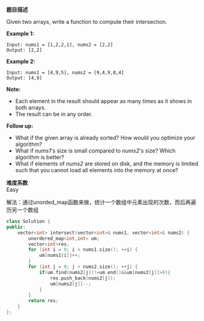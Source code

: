  **题目描述**   

Given two arrays, write a function to compute their intersection.

**Example 1:**

```
Input: nums1 = [1,2,2,1], nums2 = [2,2]
Output: [2,2]
```

**Example 2:**

```
Input: nums1 = [4,9,5], nums2 = [9,4,9,8,4]
Output: [4,9]
```

**Note:**

- Each element in the result should appear as many times as it shows in both arrays.
- The result can be in any order.

**Follow up:**

- What if the given array is already sorted? How would you optimize your algorithm?
- What if *nums1*'s size is small compared to *nums2*'s size? Which algorithm is better?
- What if elements of *nums2* are stored on disk, and the memory is limited such that you cannot load all elements into the memory at once?

**难度系数**    
Easy

解法：通过unorded_map函数来做，统计一个数组中元素出现的次数，而后再遍历另一个数组
```c++
class Solution {
public:
    vector<int> intersect(vector<int>& nums1, vector<int>& nums2) {
        unordered_map<int,int> um;
        vector<int>res;
        for (int i = 0; i < nums1.size(); ++i) {
            um[nums1[i]]++;
        }
        for (int j = 0; j < nums2.size(); ++j) {
            if(um.find(nums2[j])!=um.end()&&um[nums2[j]]>0){
                res.push_back(nums2[j]);
                um[nums2[j]]--;
            }
        }
        return res;
    }
};
```